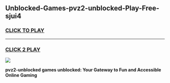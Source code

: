 
## Unblocked-Games-pvz2-unblocked-Play-Free-sjui4
<h3>
<a href="https://premium76.site?title=pvz2-unblocked&ref=21A">CLICK TO PLAY</a></h3>
<hr>

<h3>
<a href="https://premium76.site?title=pvz2-unblocked&ref=21A">CLICK 2 PLAY</a>
  
</h3>

<a href="https://premium76.site?title=pvz2-unblocked&ref=21A"><img src="https://clearcache.store/games.png"></a>


**pvz2-unblocked games unblocked: Your Gateway to Fun and Accessible Online Gaming**
